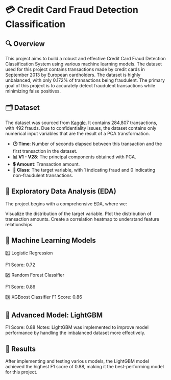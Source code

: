 # 💳 Credit Card Fraud Detection Classification

## 🔍 Overview

This project aims to build a robust and effective Credit Card Fraud Detection Classification System using various machine learning models. The dataset used for this project contains transactions made by credit cards in September 2013 by European cardholders. The dataset is highly unbalanced, with only 0.172% of transactions being fraudulent. The primary goal of this project is to accurately detect fraudulent transactions while minimizing false positives.

## 🗂️ Dataset

The dataset was sourced from [Kaggle](https://www.kaggle.com/mlg-ulb/creditcardfraud). It contains 284,807 transactions, with 492 frauds. Due to confidentiality issues, the dataset contains only numerical input variables that are the result of a PCA transformation.

- **🕒 Time**: Number of seconds elapsed between this transaction and the first transaction in the dataset.
- **📊 V1 - V28**: The principal components obtained with PCA.
- **💲 Amount**: Transaction amount.
- **🚨 Class**: The target variable, with 1 indicating fraud and 0 indicating non-fraudulent transactions.



## 🔎 Exploratory Data Analysis (EDA)
The project begins with a comprehensive EDA, where we:

Visualize the distribution of the target variable.
Plot the distribution of transaction amounts.
Create a correlation heatmap to understand feature relationships.
## 🧠 Machine Learning Models 

1️⃣ Logistic Regression

   F1 Score: 0.72
   
2️⃣ Random Forest Classifier

   F1 Score: 0.86
   
3️⃣ XGBoost Classifier
   F1 Score: 0.86
   
## 🚀 Advanced Model: LightGBM
   F1 Score: 0.88
Notes: LightGBM was implemented to improve model performance by handling the imbalanced dataset more effectively.

## 🏁 Results
After implementing and testing various models, the LightGBM model achieved the highest F1 score of 0.88, making it the best-performing model for this project.
